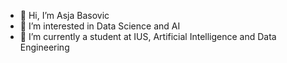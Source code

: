 - 👋 Hi, I’m Asja Basovic
- 👀 I’m interested in Data Science and AI
- 🌱 I’m currently a student at IUS, Artificial Intelligence and Data Engineering

<!---
normala127/normala127 is a ✨ special ✨ repository because its `README.md` (this file) appears on your GitHub profile.
You can click the Preview link to take a look at your changes.
--->
